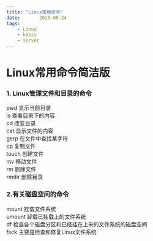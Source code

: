 ```yaml
---
title: "Linux常用命令"
date:       2019-08-24
tags:
	- Linux
	- basis
	- server
---
```



# Linux常用命令简洁版

### 1. Linux管理文件和目录的命令
pwd     显示当前目录  
ls      查看目录下的内容  
cd      改变目录  
cat     显示文件的内容  
gerp    在文件中查找某字符  
cp      复制文件  
touch   创建文件  
mv      移动文件  
rm      删除文件  
rmdir   删除目录  
### 2.有关磁盘空间的命令
mount   挂载文件系统  
umount  卸载已挂载上的文件系统  
df      检查各个磁盘分区和已经挂在上来的文件系统的磁盘空间  
fsck    主要是检查和修复Linux文件系统  
